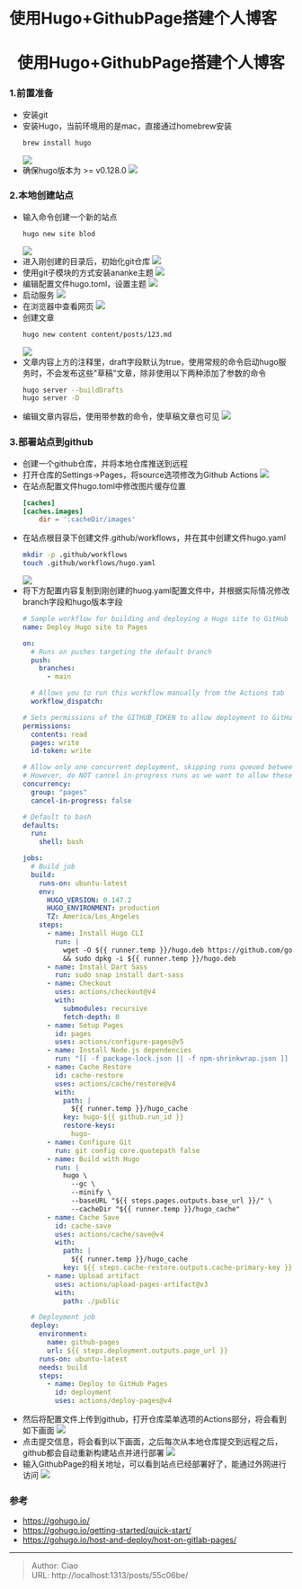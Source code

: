 # 使用Hugo+GithubPage搭建个人博客


<!--more-->

<h1 align="center">使用Hugo+GithubPage搭建个人博客</h1>


### 1.前置准备
  * 安装git
  * 安装Hugo，当前环境用的是mac，直接通过homebrew安装
    ```bash
    brew install hugo
    ```
    ![](/images/hugo_blog/p1.png)
  * 确保hugo版本为 >= v0.128.0
    ![](/images/hugo_blog/p2.png)

### 2.本地创建站点
  * 输入命令创建一个新的站点
    ```bash
    hugo new site blod
    ```
    ![](/images/hugo_blog/p3.png)
  * 进入刚创建的目录后，初始化git仓库
    ![](/images/hugo_blog/p4.png)
  * 使用git子模块的方式安装ananke主题
    ![](/images/hugo_blog/p5.png)
  * 编辑配置文件hugo.toml，设置主题
    ![](/images/hugo_blog/p6.png)
  * 启动服务
    ![](/images/hugo_blog/p7.png)
  * 在浏览器中查看网页
    ![](/images/hugo_blog/p8.png)
  * 创建文章
    ```bash
    hugo new content content/posts/123.md
    ```
    ![](/images/hugo_blog/p9.png)
  * 文章内容上方的注释里，draft字段默认为true，使用常规的命令启动hugo服务时，不会发布这些"草稿"文章，除非使用以下两种添加了参数的命令
    ```bash
    hugo server --buildDrafts
    hugo server -D
    ```
  * 编辑文章内容后，使用带参数的命令，使草稿文章也可见
    ![](/images/hugo_blog/p10.png)

### 3.部署站点到github
  * 创建一个github仓库，并将本地仓库推送到远程
  * 打开仓库的Settings->Pages，将source选项修改为Github Actions
    ![](/images/hugo_blog/p11.png)
  * 在站点配置文件hugo.toml中修改图片缓存位置
    ```TOML
    [caches]
    [caches.images]
        dir = ':cacheDir/images'
    ```
  * 在站点根目录下创建文件.github/workflows，并在其中创建文件hugo.yaml
    ```bash
    mkdir -p .github/workflows
    touch .github/workflows/hugo.yaml
    ```
    ![](/images/hugo_blog/p12.png)
  * 将下方配置内容复制到刚创建的huog.yaml配置文件中，并根据实际情况修改branch字段和hugo版本字段
    ```yaml
    # Sample workflow for building and deploying a Hugo site to GitHub Pages
    name: Deploy Hugo site to Pages

    on:
      # Runs on pushes targeting the default branch
      push:
        branches:
          - main

      # Allows you to run this workflow manually from the Actions tab
      workflow_dispatch:

    # Sets permissions of the GITHUB_TOKEN to allow deployment to GitHub Pages
    permissions:
      contents: read
      pages: write
      id-token: write

    # Allow only one concurrent deployment, skipping runs queued between the run in-progress and latest queued.
    # However, do NOT cancel in-progress runs as we want to allow these production deployments to complete.
    concurrency:
      group: "pages"
      cancel-in-progress: false

    # Default to bash
    defaults:
      run:
        shell: bash

    jobs:
      # Build job
      build:
        runs-on: ubuntu-latest
        env:
          HUGO_VERSION: 0.147.2
          HUGO_ENVIRONMENT: production
          TZ: America/Los_Angeles
        steps:
          - name: Install Hugo CLI
            run: |
              wget -O ${{ runner.temp }}/hugo.deb https://github.com/gohugoio/hugo/releases/download/v${HUGO_VERSION}/hugo_extended_${HUGO_VERSION}_linux-amd64.deb \
              && sudo dpkg -i ${{ runner.temp }}/hugo.deb
          - name: Install Dart Sass
            run: sudo snap install dart-sass
          - name: Checkout
            uses: actions/checkout@v4
            with:
              submodules: recursive
              fetch-depth: 0
          - name: Setup Pages
            id: pages
            uses: actions/configure-pages@v5
          - name: Install Node.js dependencies
            run: "[[ -f package-lock.json || -f npm-shrinkwrap.json ]] && npm ci || true"
          - name: Cache Restore
            id: cache-restore
            uses: actions/cache/restore@v4
            with:
              path: |
                ${{ runner.temp }}/hugo_cache
              key: hugo-${{ github.run_id }}
              restore-keys:
                hugo-
          - name: Configure Git
            run: git config core.quotepath false
          - name: Build with Hugo
            run: |
              hugo \
                --gc \
                --minify \
                --baseURL "${{ steps.pages.outputs.base_url }}/" \
                --cacheDir "${{ runner.temp }}/hugo_cache"
          - name: Cache Save
            id: cache-save
            uses: actions/cache/save@v4
            with:
              path: |
                ${{ runner.temp }}/hugo_cache
              key: ${{ steps.cache-restore.outputs.cache-primary-key }}
          - name: Upload artifact
            uses: actions/upload-pages-artifact@v3
            with:
              path: ./public

      # Deployment job
      deploy:
        environment:
          name: github-pages
          url: ${{ steps.deployment.outputs.page_url }}
        runs-on: ubuntu-latest
        needs: build
        steps:
          - name: Deploy to GitHub Pages
            id: deployment
            uses: actions/deploy-pages@v4
    ```
  * 然后将配置文件上传到github，打开仓库菜单选项的Actions部分，将会看到如下画面
    ![](/images/hugo_blog/p13.png)
  * 点击提交信息，将会看到以下画面，之后每次从本地仓库提交到远程之后，github都会自动重新构建站点并进行部署
    ![](/images/hugo_blog/p14.png)
  * 输入GithubPage的相关地址，可以看到站点已经部署好了，能通过外网进行访问
    ![](/images/hugo_blog/p15.png)

  ### 参考
  * https://gohugo.io/
  * https://gohugo.io/getting-started/quick-start/
  * https://gohugo.io/host-and-deploy/host-on-gitlab-pages/



---

> Author: Ciao  
> URL: http://localhost:1313/posts/55c06be/  

